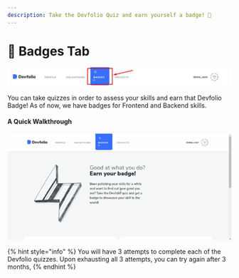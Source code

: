 ```yaml
---
description: Take the Devfolio Quiz and earn yourself a badge! 🏅
---
```


# 🏅 Badges Tab

![](<../../.gitbook/assets/image (111).png>)

You can take quizzes in order to assess your skills and earn that Devfolio Badge! As of now, we have badges for Frontend and Backend skills.

#### A Quick Walkthrough

![](<../../.gitbook/assets/ezgif-2-9fe09b4bfe21 (1).gif>)

{% hint style="info" %}
You will have 3 attempts to complete each of the Devfolio quizzes. Upon exhausting all 3 attempts, you can try again after 3 months,
{% endhint %}

